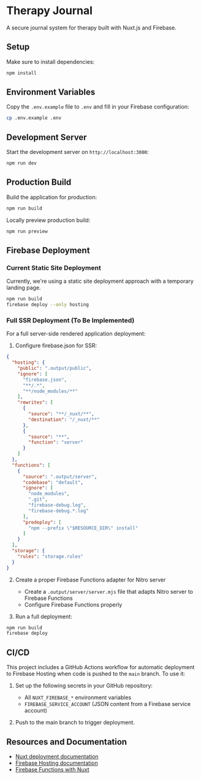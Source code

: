 # Therapy Journal

A secure journal system for therapy built with Nuxt.js and Firebase.

## Setup

Make sure to install dependencies:

```bash
npm install
```

## Environment Variables

Copy the `.env.example` file to `.env` and fill in your Firebase configuration:

```bash
cp .env.example .env
```

## Development Server

Start the development server on `http://localhost:3000`:

```bash
npm run dev
```

## Production Build

Build the application for production:

```bash
npm run build
```

Locally preview production build:

```bash
npm run preview
```

## Firebase Deployment

### Current Static Site Deployment

Currently, we're using a static site deployment approach with a temporary landing page.

```bash
npm run build
firebase deploy --only hosting
```

### Full SSR Deployment (To Be Implemented)

For a full server-side rendered application deployment:

1. Configure firebase.json for SSR:
```json
{
  "hosting": {
    "public": ".output/public",
    "ignore": [
      "firebase.json",
      "**/.*",
      "**/node_modules/**"
    ],
    "rewrites": [
      {
        "source": "**/_nuxt/**",
        "destination": "/_nuxt/**"
      },
      {
        "source": "**",
        "function": "server"
      }
    ]
  },
  "functions": [
    {
      "source": ".output/server",
      "codebase": "default",
      "ignore": [
        "node_modules",
        ".git",
        "firebase-debug.log",
        "firebase-debug.*.log"
      ],
      "predeploy": [
        "npm --prefix \"$RESOURCE_DIR\" install"
      ]
    }
  ],
  "storage": {
    "rules": "storage.rules"
  }
}
```

2. Create a proper Firebase Functions adapter for Nitro server
   - Create a `.output/server/server.mjs` file that adapts Nitro server to Firebase Functions
   - Configure Firebase Functions properly

3. Run a full deployment:
```bash
npm run build
firebase deploy
```

## CI/CD

This project includes a GitHub Actions workflow for automatic deployment to Firebase Hosting when code is pushed to the `main` branch. To use it:

1. Set up the following secrets in your GitHub repository:
   - All `NUXT_FIREBASE_*` environment variables
   - `FIREBASE_SERVICE_ACCOUNT` (JSON content from a Firebase service account)

2. Push to the main branch to trigger deployment.

## Resources and Documentation

- [Nuxt deployment documentation](https://nuxt.com/docs/getting-started/deployment)
- [Firebase Hosting documentation](https://firebase.google.com/docs/hosting)
- [Firebase Functions with Nuxt](https://firebase.google.com/docs/hosting/functions)
